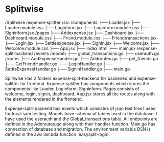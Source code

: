# Splitwise

/Splitwise
  /expense-splitter
    /src
      /components
        ├── Loader.jsx
        ├── Loader.module.css
        ├── Loginform.jsx
        ├── Loginform.module.css
        ├── Signinform.jsx
      /pages
        ├── Addexpense.jsx
        ├── Dashboard.jsx
        ├── Dashboard.module.css
        ├── Friend.module.css
        ├── Friendtransactions.jsx
        ├── Login.jsx
        ├── Settleexpense.jsx
        ├── Signin.jsx
        ├── Welcome.jsx
        ├── Welcome.module.css
    ├── App.jsx
    ├── index.html
    ├── main.jsx
  /expense-split-backend
    /events
    /models
      ├── global_transactions.go
      ├── userauth.go
    /routes
      ├── AddExpenseHandler.go
      ├── Addroutes.go
      ├── get_friends.go
      ├── GetFriendHandler.go
      ├── LoginHandler.go
      ├── SettleExpenseHandler.go
      ├── SigninHandler.go
    ├── main.go

Splitwise Has 2 folders expense-split-backend for backened and expense-splitter for frontend. Expense-splitter has components which stores the components like Loader, Loginform, Signinform. 
Pages consists of welcome, login, signin, dashboard.
App.jsx stores all the routes along with the elements rendered in the frontend.

Expense-split-backend has events which consistes of json test files I used for local sam testing. Models have schema of tables used in the database. I have used the userauth and the Global_transactions table. All endpoints are defined in the Addroutes.go along with their handler function. Main.go has connection of database and migration. 
The environment variable DSN is defined in the aws lambda function 'easysplit-login'.
